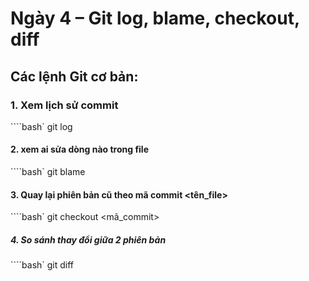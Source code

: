 # Ngày 4 – Git log, blame, checkout, diff
## Các lệnh Git cơ bản:
### 1. Xem lịch sử commit
````bash`
git log
#### 2. xem ai sửa dòng nào trong file
````bash`
git blame
#### 3. Quay lại phiên bản cũ theo mã commit <tên_file>
````bash`
git checkout <mã_commit>
##### 4. So sánh thay đổi giữa 2 phiên bản
````bash`
git diff
